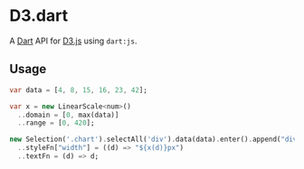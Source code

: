 # D3.dart

A [Dart](https://www.dartlang.org/) API for [D3.js](http://d3js.org/)
using `dart:js`.

## Usage

```dart
var data = [4, 8, 15, 16, 23, 42];

var x = new LinearScale<num>()
  ..domain = [0, max(data)]
  ..range = [0, 420];

new Selection('.chart').selectAll('div').data(data).enter().append("div")
  ..styleFn["width"] = ((d) => "${x(d)}px")
  ..textFn = (d) => d;
```